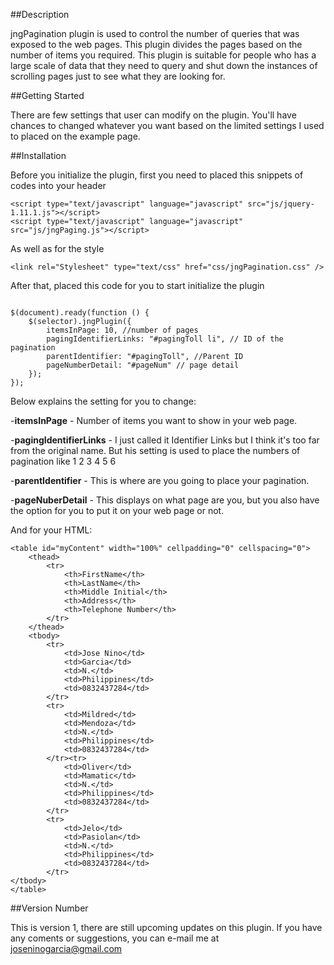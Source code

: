 ##Description

jngPagination plugin is used to control the number of queries that was exposed to the web pages. This plugin divides the pages based on the number of items you required. This plugin is suitable for people who has a large scale of data that they need to query and shut down the instances of scrolling pages just to see what they are looking for. 

##Getting Started

There are few settings that user can modify on the plugin. You'll have chances to changed whatever you want based on the limited settings I used to placed on the example page. 

##Installation

Before you initialize the plugin, first you need to placed this snippets of codes into your header

```
<script type="text/javascript" language="javascript" src="js/jquery-1.11.1.js"></script>
<script type="text/javascript" language="javascript" src="js/jngPaging.js"></script>
```

As well as for the style

```
<link rel="Stylesheet" type="text/css" href="css/jngPagination.css" />
```

After that, placed this code for you to start initialize the plugin

```

$(document).ready(function () {
    $(selector).jngPlugin({
        itemsInPage: 10, //number of pages
        pagingIdentifierLinks: "#pagingToll li", // ID of the pagination
        parentIdentifier: "#pagingToll", //Parent ID
        pageNumberDetail: "#pageNum" // page detail
    });
});

```

Below explains the setting for you to change:

-**itemsInPage** - Number of items you want to show in your web page.

-**pagingIdentifierLinks** - I just called it Identifier Links but I think it's too far from the original name. But his setting is used to place the numbers of pagination like 1 2 3 4 5 6 

-**parentIdentifier** - This is where are you going to place your pagination.

-**pageNuberDetail** - This displays on what page are you, but you also have the option for you to put it on your web page or not. 

And for your HTML:

```
<table id="myContent" width="100%" cellpadding="0" cellspacing="0">
    <thead>
        <tr>
            <th>FirstName</th>
            <th>LastName</th>
            <th>Middle Initial</th>
            <th>Address</th>
            <th>Telephone Number</th>
        </tr>
    </thead>
    <tbody>
        <tr>
            <td>Jose Nino</td>
            <td>Garcia</td>
            <td>N.</td>
            <td>Philippines</td>
            <td>0832437284</td>
        </tr>
        <tr>
            <td>Mildred</td>
            <td>Mendoza</td>
            <td>N.</td>
            <td>Philippines</td>
            <td>0832437284</td>
        </tr><tr>
            <td>Oliver</td>
            <td>Mamatic</td>
            <td>N.</td>
            <td>Philippines</td>
            <td>0832437284</td>
        </tr>
        <tr>
            <td>Jelo</td>
            <td>Pasiolan</td>
            <td>N.</td>
            <td>Philippines</td>
            <td>0832437284</td>
        </tr>
</tbody>
</table>
```

##Version Number

This is version 1, there are still upcoming updates on this plugin. If you have any coments or suggestions, you can e-mail me at joseninogarcia@gmail.com


